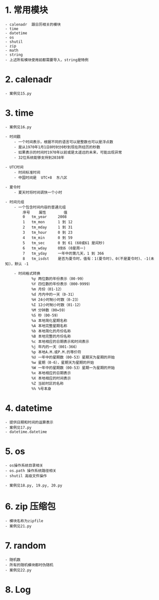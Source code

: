 # 1. 常用模块
	- calenadr	跟日历相关的模块
	- time
	- datetime
	- os 
	- shutil
	- zip
	- math
	- string
	- 上述所有模块使用前都需要导入，string是特例

# 2. calenadr
	- 案例见15.py

# 3. time
	- 案例见16.py

	- 时间戳
		- 一个时间表示，根据不同的语言可以是整数也可以是浮点数
		- 是从1970年1月1日0时0分0秒到现在所经历的秒数
		- 如果表示的时间时1970年以前或是太遥远的未来，可能出现异常
		- 32位系统能够支持到2038年

	- UTC时间
		- 时间标准时间
		- 中国时间是  UTC+8	东八区

	- 夏令时
		- 夏天时将时间调快一个小时

	- 时间元组
		- 一个包含时间内容的普通元组
			序号	  属性		值
			0	tm_year		2008
			1	tm_mon		1 到 12
			2	tm_mday		1 到 31
			3	tm_hour		0 到 23
			4	tm_min		0 到 59
			5	tm_sec		0 到 61 (60或61 是闰秒)
			6	tm_wday		0到6 (0是周一)
			7	tm_yday		一年中的第几天，1 到 366
			8	tm_isdst	是否为夏令时，值有：1(夏令时)、0(不是夏令时)、-1(未知)，默认 -1 

		- 时间格式转换
				%y 两位数的年份表示（00-99）
				%Y 四位数的年份表示（000-9999）
				%m 月份（01-12）
				%d 月内中的一天（0-31）
				%H 24小时制小时数（0-23）
				%I 12小时制小时数（01-12）
				%M 分钟数（00=59）
				%S 秒（00-59）
				%a 本地简化星期名称
				%A 本地完整星期名称
				%b 本地简化的月份名称
				%B 本地完整的月份名称
				%c 本地相应的日期表示和时间表示
				%j 年内的一天（001-366）
				%p 本地A.M.或P.M.的等价符
				%U 一年中的星期数（00-53）星期天为星期的开始
				%w 星期（0-6），星期天为星期的开始
				%W 一年中的星期数（00-53）星期一为星期的开始
				%x 本地相应的日期表示
				%X 本地相应的时间表示
				%Z 当前时区的名称
				%% %号本身

# 4. datetime
	- 提供日期和时间的运算表示
	- 案例见17.py
	- datetime.datetime

# 5.  os
	- os操作系统目录相关
	- os.path 操作系统路径相关
	- shutil 高级文件操作

	- 案例见18.py, 19.py, 20.py

# 6. zip 压缩包
	- 模块名称为zipfile
	- 案例见21.py


# 7. random
	- 随机数
	- 所有的随机模块都时伪随机
	- 案例见22.py

# 8. Log
	
